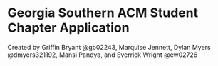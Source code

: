 # Georgia Southern ACM Student Chapter Application
Created by Griffin Bryant @gb02243, Marquise Jennett, Dylan Myers @dmyers321192, Mansi Pandya, and Everrick Wright @ew02726
